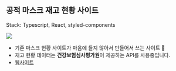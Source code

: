 ## 공적 마스크 재고 현황 사이트

Stack: Typescript, React, styled-components

![](https://res.cloudinary.com/dbhq9nlnc/image/upload/c_scale,w_350/v1584359025/my-achive/ezgif.com-gif-maker_ar6pjm.gif)

- 기존 마스크 현황 사이트가 마음에 들지 않아서 만들어서 쓰는 사이트 😬
- 재고 현황 데이터는 **건강보험심사평가원**이 제공하는 API를 사용중입니다.
- [웹사이트](https://maskstatusinkorea.be)